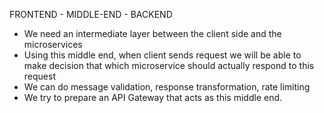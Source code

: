 FRONTEND  - MIDDLE-END - BACKEND

- We need an intermediate layer between the client side and the microservices
- Using this middle end, when client sends request we will be able to make decision that which microservice
should actually respond to this request
- We can do message validation, response transformation, rate limiting
- We try to prepare an API Gateway that acts as this middle end.
